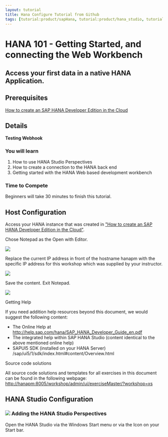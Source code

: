```yaml
---
layout: tutorial
title: Hana Configure Tutorial from Github
tags: [tutorial:product/sapHana, tutorial:product/hana_studio, tutorial:technology/sql]
---
```

# HANA 101 - Getting Started, and connecting the Web Workbench

## Access your first data in a native HANA Application.


## Prerequisites  
[How to create an SAP HANA Developer Edition in the Cloud](/developer/tutorials/setup-hana-for-cloud.html)

## Details

**Testing Webhook**

### You will learn  

1. How to use HANA Studio Perspectives
2. How to create a connection to the HANA back end
3. Getting started with the HANA Web based development workbench

### Time to Compete

Beginners will take 30 minutes to finish this tutorial.

## Host Configuration

Access your HANA instance that was created in ["How to create an SAP HANA Developer Edition in the Cloud"](/developer/tutorials/setup-hana-for-cloud.html).

Chose Notepad as the Open with Editor.

![](https://raw.githubusercontent.com/testorgiz/test-tutorials/master/tutorials/hana-config-gt/hana_01_host_02.png)

Replace the current IP address in front of the hostname hanapm with the specific IP address for this workshop which was supplied by your instructor.

![](https://raw.githubusercontent.com/testorgiz/test-tutorials/master/tutorials/hana-config-gt/hana_01_host_03.png)

Save the content. Exit Notepad.

![](https://raw.githubusercontent.com/testorgiz/test-tutorials/master/tutorials/hana-config-gt/hana_01_host_04.png)


Getting Help

If you need addition help resources beyond this document, we would suggest the following content:

* The Online Help at <http://help.sap.com/hana/SAP_HANA_Developer_Guide_en.pdf>
* The integrated help within SAP HANA Studio (content  identical to the above mentioned online help)
* SAPUI5 SDK (installed on your HANA Server) /sap/ui5/1/sdk/index.html#content/Overview.html

Source code solutions

All source code solutions and templates for all exercises in this document can be found in the following webpage: <http://hanapm:8005/workshop/admin/ui/exerciseMaster/?workshop=xs>

## HANA Studio Configuration

### ![](https://raw.githubusercontent.com/testorgiz/test-tutorials/master/tutorials/hana-config-gt/icon_gold_circle_01.svg) Adding the HANA Studio Perspectives

Open the HANA Studio via the Windows Start menu or via the Icon on your Start bar.
